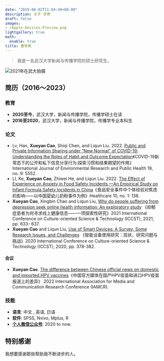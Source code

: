 ```yaml
---
date: "2019-08-02T11:04:49+08:00"
description: 关于 学燕
draft: false
images:
- /Apple-Devices-Preview.png
lightgallery: true
math:
  enable: true
title: 曹学燕
---
```


> 我是一名武汉大学新闻与传播学院的硕士研究生。

![2021年在武大拍摄](/images/Apple-Devices-Preview.jpg "2021年在武大拍摄")

## 简历（2016～2023）

### 教育

* **2020至今**，武汉大学，新闻与传播学院，传播学硕士在读
* **2016至2020**，武汉大学，新闻与传播学院，传播学专业本科生

### 论文

* Lv, Han, **Xueyan Cao**, Shiqi Chen, and Liqun Liu. 2022. [Public and Private Information Sharing under “New Normal” of COVID-19: Understanding the Roles of Habit and Outcome Expectation](https://doi.org/10.3390/ijerph19095552)《COVID-19新常态下的公开和私下信息分享行为:探索习惯和结果期望的作用》 International Journal of Environmental Research and Public Health 19, no. 9: 5552.
* LI, Ke, **Xueyan Cao**, Zhiwei He, and Liqun Liu. 2022. [The Effect of Experience on Anxiety in Food Safety Incidents —An Empirical Study on Infant Formula Safety Incidents in China](https://doi.org/10.3390/healthcare10010138)《食品安全事件中个体经验对焦虑的影响——以中国婴幼儿奶粉事件为例》Healthcare 10, no. 1: 138. 
* **Xueyan Cao**, Xingbin Chao and Liqun Liu, [Why do people suffering from depression seek online health information: An exploratory study](https://ieeexplore.ieee.org/abstract/document/9637668) 《抑郁症患者为何寻求线上健康信息——一项探索性研究》2021 International Conference on Culture-oriented Science & Technology (ICCST), 2021, pp. 633- 637.
* **Xueyan Cao** and Liqun Liu, [Use of Smart Devices: A Survey, Some Research Issues, and Challenges](https://ieeexplore.ieee.org/document/9262735) 《智能设备使用研究：现状，研究问题与挑战》2020 International Conference on Culture-oriented Science & Technology (ICCST), 2020, pp. 378-382.

#### 会议

* **Xueyan Cao**. [The difference between Chinese official news on domestic and imported HPV vaccines](http://beijing2022.iamcr.org/iamcr.org/node/20815.html)《中国官方媒体在国产HPV疫苗和进口HPV疫苗报道上的差异》 2022 International Association for Media and Communication Research Conference (IAMCR). 

### 技能

* **语言**: 中文 , 英语, 日语
* **软件**: SPSS, Nvivo, Mplus, R
* [**个人微信公众号**](http://mp.weixin.qq.com/s?__biz=MzUzMjMzNTc0MQ==&mid=2247486546&idx=1&sn=d0eae4c3a904c6c168f0022dcf895320&chksm=fab59140cdc21856809815adcaf610b30f68f9abf6203f814d579d31535fa56bcbf15795e52b#rd): 2020 to now.

## 特别感谢

我想要感谢那些帮助我不断进步的人。



